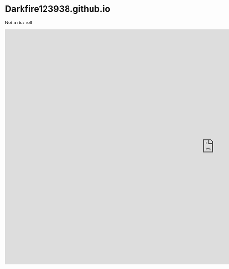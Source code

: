 # Darkfire123938.github.io
Not a rick roll
<html>
  <body>
<iframe width="1366" height="768" src="https://www.youtube.com/embed/dQw4w9WgXcQ?autoplay=1" title="YouTube video player" frameborder="0" allow="accelerometer; autoplay; clipboard-write; encrypted-media; gyroscope; picture-in-picture" allowfullscreen>
    </body>
</html>
